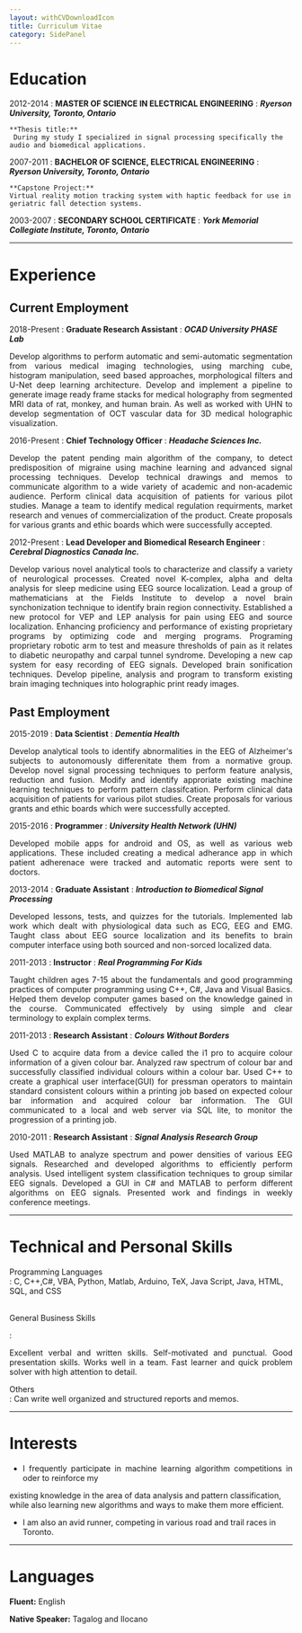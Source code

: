 ```yaml
---
layout: withCVDownloadIcon
title: Curriculum Vitae
category: SidePanel
---
```


Education
============

2012-2014 
:   **MASTER OF SCIENCE IN ELECTRICAL ENGINEERING** 
:   **_Ryerson University, Toronto, Ontario_**

    **Thesis title:**
     During my study I specialized in signal processing specifically the audio and biomedical applications.


2007-2011
:   **BACHELOR OF SCIENCE, ELECTRICAL ENGINEERING** 
:   **_Ryerson University, Toronto, Ontario_**

    **Capstone Project:**
    Virtual reality motion tracking system with haptic feedback for use in geriatric fall detection systems.

2003-2007
:   **SECONDARY SCHOOL CERTIFICATE** 
:   **_York Memorial Collegiate Institute, Toronto, Ontario_**


***

Experience
============

Current Employment
----------
2018-Present 
:   **Graduate Research Assistant** 
:   **_OCAD University PHASE Lab_**
    <p align="justify">
    Develop algorithms to perform automatic and semi-automatic segmentation from various medical imaging technologies, 
    using marching cube, histogram manipulation, seed based approaches, morphological filters and U-Net deep learning 
    architecture.  Develop and implement a pipeline to generate image ready frame stacks for medical holography from 
    segmented MRI data of rat, monkey, and human brain.  As well as worked with UHN to develop segmentation of OCT 
    vascular data for 3D medical 
    holographic visualization.
    </p>

2016-Present 
:   **Chief Technology Officer** 
:   **_Headache Sciences Inc._**
    <p align="justify">
    Develop the patent pending main algorithm of the company, to detect predisposition of migraine using
    machine learning and advanced signal processing techniques. Develop technical drawings and memos to
    communicate algorithm to a wide variety of academic and non-academic audience. Perform clinical data
    acquisition of patients for various pilot studies. Manage a team to identify medical regulation requirments,
    market research and venues of commercialization of the product. Create proposals for various grants and
    ethic boards which were successfully accepted.
    </p>


2012-Present 
:   **Lead Developer and Biomedical Research Engineer** 
:   **_Cerebral Diagnostics Canada Inc._**
    <p align="justify">
    Develop various novel analytical tools to characterize and classify a variety of neurological processes.
    Created novel K-complex, alpha and delta analysis for sleep medicine using EEG source localization. Lead
    a group of mathematicians at the Fields Institute to develop a novel brain synchonization technique to
    identify brain region connectivity. Established a new protocol for VEP and LEP analysis for pain using
    EEG and source localization. Enhancing proficiency and performance of existing proprietary programs
    by optimizing code and merging programs. Programing proprietary robotic arm to test and measure
    thresholds of pain as it relates to diabetic neuropathy and carpal tunnel syndrome. Developing a new cap
    system for easy recording of EEG signals. Developed brain sonification techniques. Develop pipeline,
    analysis and program to transform existing brain imaging techniques into holographic print ready images.</p>
    

Past Employment  
----------
2015-2019 
:   **Data Scientist** 
:   **_Dementia Health_**
    <p align="justify">
    Develop analytical tools to identify abnormalities in the EEG of Alzheimer's subjects to autonomously
    differenitate them from a normative group. Develop novel signal processing techniques to perform feature
    analysis, reduction and fusion. Modify and identify approriate existing machine learning techniques to
    perform pattern classifcation. Perform clinical data acquisition of patients for various pilot studies. Create
    proposals for various grants and ethic boards which were successfully accepted.
    </p>

2015-2016
:   **Programmer** 
:   **_University Health Network (UHN)_**
    <p align="justify">
    Developed mobile apps for android and OS, as well as various web applications. These included creating a
    medical adherance app in which patient adherenace were tracked and automatic reports were sent to doctors.
    </p>

2013-2014
:   **Graduate Assistant** 
:   **_Introduction to Biomedical Signal Processing_**
    <p align="justify">
    Developed lessons, tests, and quizzes for the tutorials. Implemented lab work which dealt with physiological data such as ECG, EEG and EMG. Taught class about EEG source localization and its benefits to brain computer interface using both sourced and non-sorced localized data.
    </p>

2011-2013
:   **Instructor** 
:   **_Real Programming For Kids_**
    <p align="justify">
    Taught children ages 7-15 about the fundamentals and good programming practices of computer
    programming using C++, C#, Java and Visual Basics. Helped them develop computer games based on
    the knowledge gained in the course. Communicated effectively by using simple and clear terminology to
    explain complex terms.
    </p>

2011-2013
:   **Research Assistant** 
:   **_Colours Without Borders_**
    <p align="justify">
    Used C to acquire data from a device called the i1 pro to acquire colour information of a given colour
    bar. Analyzed raw spectrum of colour bar and successfully classified individual colours within a colour
    bar. Used C++ to create a graphical user interface(GUI) for pressman operators to maintain standard
    consistent colours within a printing job based on expected colour bar information and acquired colour bar
    information. The GUI communicated to a local and web server via SQL lite, to monitor the progression of
    a printing job.
    </p>

2010-2011
:   **Research Assistant** 
:   **_Signal Analysis Research Group_**
    <p align="justify">
    Used MATLAB to analyze spectrum and power densities of various EEG signals. Researched and developed
    algorithms to efficiently perform analysis. Used intelligent system classification techniques to group similar
    EEG signals. Developed a GUI in C# and MATLAB to perform different algorithms on EEG signals.
    Presented work and findings in weekly conference meetings.
    </p>

***


Technical and Personal Skills
============

Programming Languages    
:   C, C++,C#, VBA, Python, Matlab, Arduino, TeX, Java Script, Java, HTML, SQL, and CSS  
<br/>

General Business Skills   

:   <p align="justify">Excellent verbal and written skills. Self-motivated and punctual. Good presentation skills. Works well in a team. Fast learner and quick problem solver with high attention to detail. </p>   

Others  
:   Can write well organized and structured reports and memos.
<br/>

 

***


Interests 
============

* <p align="justify">I frequently participate in machine learning algorithm competitions in oder to reinforce my
existing knowledge in the area of data analysis and pattern classification, while also learning new
algorithms and ways to make them more efficient.</p>

* I am also an avid runner, competing in various road and trail races in Toronto.

***


Languages
============
**Fluent:** English

**Native Speaker:** Tagalog and Ilocano
